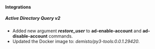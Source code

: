 
#### Integrations
##### Active Directory Query v2
- Added new argument ***restore_user*** to **ad-enable-account** and **ad-disable-account** commands.
- Updated the Docker image to: *demisto/py3-tools:0.0.1.29420*.
